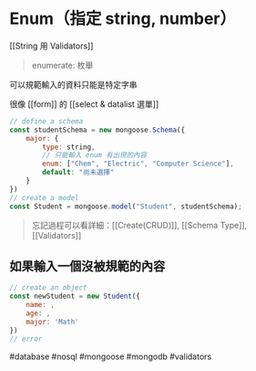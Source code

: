 # Enum（指定 string, number）
[[String 用 Validators]]
> enumerate: 枚舉

可以規範輸入的資料只能是特定字串

很像 [[form]] 的 [[select & datalist 選單]]
```js
// define a schema
const studentSchema = new mongoose.Schema({
	major: {
		type: string,
		// 只能輸入 enum 有出現的內容
		enum: ["Chem", "Electric", "Computer Science"],
		default: "尚未選擇"
	} 
})
// create a model
const Student = mongoose.model("Student", studentSchema);
```
> 忘記過程可以看詳細：[[Create(CRUD)]], [[Schema Type]], [[Validators]]

## 如果輸入一個沒被規範的內容
```js
// create an object
const newStudent = new Student({
	name: ,
	age: ,
	major: 'Math'
})
// error
```


#database #nosql #mongoose #mongodb #validators